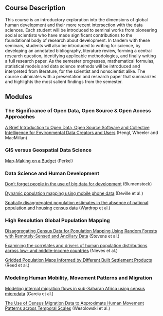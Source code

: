 ## Course Description  

This course is an introductory exploration into the dimensions of global human development and their more recent intersection with the data sciences. Each student will be introduced to seminal works from pioneering social scientists who have made significant contributions to the foundational body of research about development. In tandem with these seminars, students will also be introduced to writing for science, by developing an annotated bibliography, literature review, forming a central research question, identifying applicable methodologies, and finally writing a full research paper. As the semester progresses, mathematical formulas, statistical models and data science methods will be introduced and interpreted from literature, for the scientist and nonscientist alike. The course culminates with a presentation and research paper that summarizes and highlights the most salient findings from the semester.

## Modules

### The Significance of Open Data, Open Source & Open Access Approaches

<a href = "https://peerj.com/preprints/27127.pdf">A Brief Introduction to
Open Data, Open Source Software and Collective Intelligence for Environmental Data Creators and Users</a> (Hengl, Wheeler and MacMillan)

### GIS versus Geospatial Data Science

<a href = "https://www.nature.com/magazine-assets/d41586-018-05331-6/d41586-018-05331-6.pdf">Map-Making on a Budget</a> (Perkel)

### Data Science and Human Development

<a href = "https://www.nature.com/magazine-assets/d41586-018-06215-5/d41586-018-06215-5.pdf">Don’t forget people in the use
of big data for development</a> (Blumenstock)

<a href = "https://www.pnas.org/content/pnas/111/45/15888.full.pdf">Dynamic population mapping using mobile phone data</a> (Deville et al.)

<a href = "https://www.pnas.org/content/pnas/115/14/3529.full.pdf">Spatially disaggregated population estimates
in the absence of national population and housing census data</a> (Wardrop et al.)

### High Resolution Global Population Mapping

<a href = "https://journals.plos.org/plosone/article/file?id=10.1371/journal.pone.0107042&type=printable">Disaggregating Census Data for Population Mapping Using Random Forests with Remotely-Sensed and Ancillary Data</a> (Stevens et al.)

<a href = "https://www.ncbi.nlm.nih.gov/pmc/articles/PMC5746564/pdf/rsif20170401.pdf">Examining the correlates and drivers of human population distributions across low- and middle-income countries</a> (Nieves et al.)

<a href = "https://res.mdpi.com/data/data-03-00033/article_deploy/data-03-00033.pdf?filename=&attachment=1">Gridded Population Maps Informed by Different Built Settlement Products</a> (Reed et al.)

### Modeling Human Mobility, Movement Patterns and Migration

<a href = "https://watermark.silverchair.com/mnu036.pdf?token=AQECAHi208BE49Ooan9kkhW_Ercy7Dm3ZL_9Cf3qfKAc485ysgAAAkcwggJDBgkqhkiG9w0BBwagggI0MIICMAIBADCCAikGCSqGSIb3DQEHATAeBglghkgBZQMEAS4wEQQMoHpG0qDniGQ7ra_xAgEQgIIB-gj0CO_NrlHc2CUmzcFRHJI5VyyVuqCWjFE4ycPv_bQI-IIg4o2Y7e2YHtXv38M1O5AVjlaL8nyprWJ16hhdq-j8LsqJQB5LxXYf5LimJLCC36ntWmRIAZgp5GmqcQlaUYznqjSuY-wW2kH8dRaFeF__UCJD15jVbyaameFHQgfALU2KZlwovzgSbMSpDOe_aSE0WdbZe0Jmx9UbUSG9aNi1Q0Y2MHekva978D5SCAkWnVhpEF2EMygC-PRDZRNlK_aTCHP3SvD3NwnwjcZBmK2IUnUchBGOdjtHCzMcdip627vD4RmtsfwnM2IblIHWDpI6URhaIoGwoafaOLQUgeN75Y2oNPbLvxDqlbB3DasKBnvMLgFBpDekGrOMJKE7CH2urLFgZxiQfUPPMFTcN9A3c74XKDk1zilggfH3fBDWlyuHD0cbQNB3Nhz4DtaGJu4c0fzaCePqMYMwayffbuQpxZfRhciH1feOtc4Ep68SDG7ZdkwcIWGBHRXWkd4yfPoPqnoGAfCxTWNWTKqJmOnMBQu7247JYqcyN5JcvadvIO1wkC5_UfbvUAzJacKq0oXBivsbFOWQicJbt7QWanaaWzhc2LyEqtaw2HcS-tZVog-E8BRDxuLHYtcS8bZsLb1WAzesQ_ujMOTsbBSMt0KZs7XaOSkkGWN1">Modeling internal migration flows in sub-Saharan Africa using census microdata</a> (Garcia et al.)

<a href = "https://journals.plos.org/plosone/article/file?id=10.1371/journal.pone.0052971&type=printable">The Use of Census Migration Data to Approximate Human Movement Patterns across Temporal Scales</a> (Wesolowski et al.)

